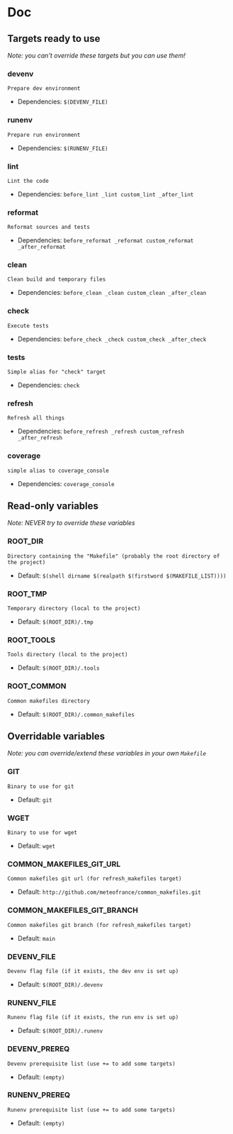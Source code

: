 








# Doc



## Targets ready to use

*Note: you can't override these targets but you can use them!*


    
        
### devenv


```
Prepare dev environment
```


- Dependencies: `$(DEVENV_FILE)`

    

    
        
### runenv


```
Prepare run environment
```


- Dependencies: `$(RUNENV_FILE)`

    

    
        
### lint


```
Lint the code
```


- Dependencies: `before_lint _lint custom_lint _after_lint`

    

    
        
### reformat


```
Reformat sources and tests
```


- Dependencies: `before_reformat _reformat custom_reformat _after_reformat`

    

    
        
### clean


```
Clean build and temporary files
```


- Dependencies: `before_clean _clean custom_clean _after_clean`

    

    
        
### check


```
Execute tests
```


- Dependencies: `before_check _check custom_check _after_check`

    

    
        
### tests


```
Simple alias for "check" target
```


- Dependencies: `check`

    

    
        
### refresh


```
Refresh all things
```


- Dependencies: `before_refresh _refresh custom_refresh _after_refresh`

    

    
        
### coverage


```
simple alias to coverage_console
```


- Dependencies: `coverage_console`

    








## Read-only variables

*Note: NEVER try to override these variables*


    

    

    

    

    
        
### ROOT_DIR




```
Directory containing the "Makefile" (probably the root directory of the project)
```



- Default: `$(shell dirname $(realpath $(firstword $(MAKEFILE_LIST))))`


    

    
        
### ROOT_TMP




```
Temporary directory (local to the project)
```



- Default: `$(ROOT_DIR)/.tmp`


    

    
        
### ROOT_TOOLS




```
Tools directory (local to the project)
```



- Default: `$(ROOT_DIR)/.tools`


    

    
        
### ROOT_COMMON




```
Common makefiles directory
```



- Default: `$(ROOT_DIR)/.common_makefiles`


    

    

    

    

    






## Overridable variables

*Note: you can override/extend these variables in your own `Makefile`*


    
        
### GIT




```
Binary to use for git
```



- Default: `git`


    

    
        
### WGET




```
Binary to use for wget
```



- Default: `wget`


    

    
        
### COMMON_MAKEFILES_GIT_URL




```
Common makefiles git url (for refresh_makefiles target)
```



- Default: `http://github.com/meteofrance/common_makefiles.git`


    

    
        
### COMMON_MAKEFILES_GIT_BRANCH




```
Common makefiles git branch (for refresh_makefiles target)
```



- Default: `main`


    

    

    

    

    

    
        
### DEVENV_FILE




```
Devenv flag file (if it exists, the dev env is set up)
```



- Default: `$(ROOT_DIR)/.devenv`


    

    
        
### RUNENV_FILE




```
Runenv flag file (if it exists, the run env is set up)
```



- Default: `$(ROOT_DIR)/.runenv`


    

    
        
### DEVENV_PREREQ




```
Devenv prerequisite list (use += to add some targets)
```



- Default: `(empty)`


    

    
        
### RUNENV_PREREQ




```
Runenv prerequisite list (use += to add some targets)
```



- Default: `(empty)`


    




